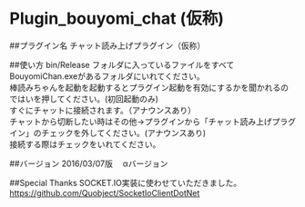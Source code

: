 # Plugin_bouyomi_chat (仮称)

##プラグイン名
チャット読み上げプラグイン（仮称）

##使い方
bin/Release フォルダに入っているファイルをすべてBouyomiChan.exeがあるフォルダにいれてください。    
棒読みちゃんを起動を起動するとプラグイン起動を有効にするかを聞かれるのではいを押してください。(初回起動のみ)    
すぐにチャットに接続されます。（アナウンスあり）  
チャットから切断したい時はその他→プラグインから「チャット読み上げプラグイン」のチェックを外してください。(アナウンスあり)  
接続する際はチェックをいれてください。  

##バージョン
2016/03/07版 　αバージョン  

##Special Thanks
SOCKET.IO実装に使わせていただきました。  
<https://github.com/Quobject/SocketIoClientDotNet>

